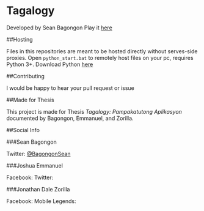 # Tagalogy

Developed by Sean Bagongon
Play it [here](https://tagalogy.herokuapp.com)

##Hosting

Files in this repositories are meant to be hosted directly without serves-side proxies. Open `python_start.bat` to remotely host files on your pc, requires Python 3+. Download Python [here](https://www.python.org/downloads/)

##Contributing

I would be happy to hear your pull request or issue

##Made for Thesis

This project is made for Thesis _Tagalogy: Pampakatutong Aplikasyon_ documented by Bagongon, Emmanuel, and Zorilla.

##Social Info

###Sean Bagongon

Twitter: [@BagongonSean](https://www.twitter.com/@BagongonSean)

###Joshua Emmanuel

Facebook:
Twitter:

###Jonathan Dale Zorilla

Facebook:
Mobile Legends:
